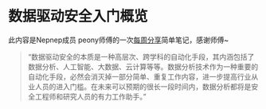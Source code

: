 # 数据驱动安全入门概览

此内容是Nepnep成员 peony师傅的一次[每周分享](https://www.bilibili.com/video/av242765993?share_medium=android&share_source=qq&bbid=XY87FB98D9B5624227EFE69449AF69C1CD337&ts=1587305411490)简单笔记，感谢师傅~

> “数据驱动安全的本质是一种高层次、跨学科的自动化手段，其内涵包括了数据分析、人工智能、大数据、云计算等等。数据分析技术作为一种重要的自动化手段，必然会消灭掉一部分简单、重复工作内容，进一步提高行业从业人员的进入门槛。在未来可以预期的很长一段时间内，数据分析都将是安全工程师和研究人员的有力工作助手。” 

